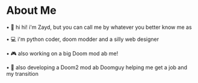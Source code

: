 # About Me

• 👋 hi hi! i'm Zayd, but you can call me by whatever you better know me as

• 💻 i'm python coder, doom modder and a silly web designer

• 🎮 also working on a big Doom mod ab me!

• 👾 also developing a Doom2 mod ab Doomguy helping me get a job and my transition